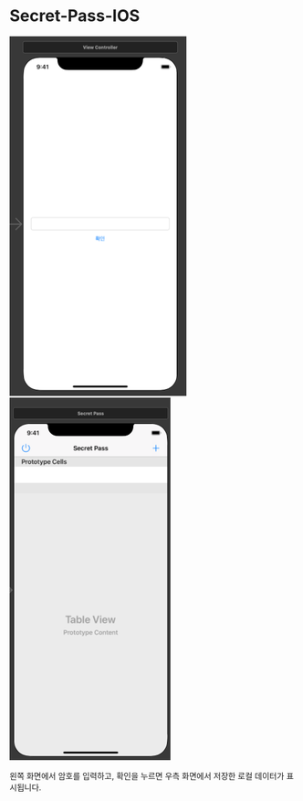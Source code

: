 # Secret-Pass-IOS

![Image](https://github.com/mingkyme/Secret-Pass-IOS/blob/master/Images/page01.png)
![Image](https://github.com/mingkyme/Secret-Pass-IOS/blob/master/Images/page02.png)

왼쪽 화면에서 암호를 입력하고, 확인을 누르면 우측 화면에서 저장한 로컬 데이터가 표시됩니다.
